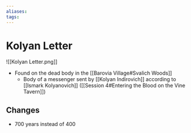 ```yaml
---
aliases: 
tags: 
---
```


# Kolyan Letter

![[Kolyan Letter.png]]

- Found on the dead body in the [[Barovia Village#Svalich Woods]]
	- Body of a messenger sent by [[Kolyan Indirovich]] according to [[Ismark Kolyanovich]] ([[Session 4#Entering the Blood on the Vine Tavern]])

## Changes

- 700 years instead of 400